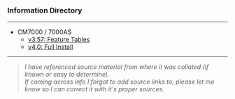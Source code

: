 ### Information Directory ###
---
* CM7000 / 7000AS
  * [v3.57: Feature Tables](CM7%20v3.57%20Feature%20Tables.pdf)
  * [v4.0: Full Install](CM7%20v4.0%20Full%20Install.pdf)
---
> _I have referenced source material from where it was collated (if known or easy to determine). <br>If coming across info I forgot to add source links to, please let me know so I can correct it with it's proper sources._   
